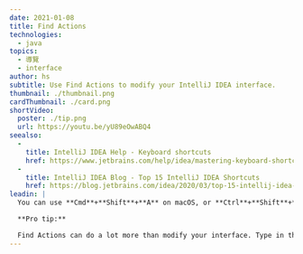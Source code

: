 ```yaml
---
date: 2021-01-08
title: Find Actions
technologies:
  - java
topics:
  - 導覽
  - interface
author: hs
subtitle: Use Find Actions to modify your IntelliJ IDEA interface.
thumbnail: ./thumbnail.png
cardThumbnail: ./card.png
shortVideo:
  poster: ./tip.png
  url: https://youtu.be/yU89eOwABQ4
seealso:
  - 
    title: IntelliJ IDEA Help - Keyboard shortcuts
    href: https://www.jetbrains.com/help/idea/mastering-keyboard-shortcuts.html
  - 
    title: IntelliJ IDEA Blog - Top 15 IntelliJ IDEA Shortcuts
    href: https://blog.jetbrains.com/idea/2020/03/top-15-intellij-idea-shortcuts/
leadin: |
  You can use **Cmd**+**Shift**+**A** on macOS, or **Ctrl**+**Shift**+**A** on Windows and Linux, to display the Find Actions dialog and then use it to hide some of the interface, including the Tabs, Navigation Bar and Tool Windows.

  **Pro tip:**

  Find Actions can do a lot more than modify your interface. Type in the action you're looking for to learn more.
---
```


